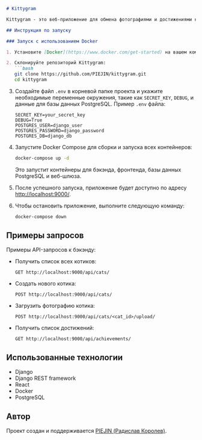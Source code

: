 ```markdown
# Kittygram

Kittygram - это веб-приложение для обмена фотографиями и достижениями котиков. Позволяет пользователям создавать профили своих котиков, добавлять фотографии и отмечать достижения. Проект создан с использованием Django и Django REST framework для бэкэнда, а также React для фронтенда, и все это запускается в Docker контейнерах.

## Инструкция по запуску

### Запуск с использованием Docker

1. Установите [Docker](https://www.docker.com/get-started) на вашем компьютере, если у вас его еще нет.

2. Склонируйте репозиторий Kittygram:
   ```bash
   git clone https://github.com/PIEJIN/kittygram.git
   cd kittygram
   ```

3. Создайте файл `.env` в корневой папке проекта и укажите необходимые переменные окружения, такие как `SECRET_KEY`, `DEBUG`, и данные для базы данных PostgreSQL. Пример `.env` файла:

   ```
   SECRET_KEY=your_secret_key
   DEBUG=True
   POSTGRES_USER=django_user
   POSTGRES_PASSWORD=django_password
   POSTGRES_DB=django_db
   ```

4. Запустите Docker Compose для сборки и запуска всех контейнеров:
   ```bash
   docker-compose up -d
   ```

   Это запустит контейнеры для бэкэнда, фронтенда, базы данных PostgreSQL и веб-шлюза.

5. После успешного запуска, приложение будет доступно по адресу [http://localhost:9000/](http://localhost:9000/).

6. Чтобы остановить приложение, выполните следующую команду:
   ```bash
   docker-compose down
   ```

## Примеры запросов

Примеры API-запросов к бэкэнду:

- Получить список всех котиков:
  ```http
  GET http://localhost:9000/api/cats/
  ```

- Создать нового котика:
  ```http
  POST http://localhost:9000/api/cats/
  ```

- Загрузить фотографию котика:
  ```http
  POST http://localhost:9000/api/cats/<cat_id>/upload/
  ```

- Получить список достижений:
  ```http
  GET http://localhost:9000/api/achievements/
  ```

## Использованные технологии

- Django
- Django REST framework
- React
- Docker
- PostgreSQL

## Автор

Проект создан и поддерживается [PIEJIN (Радислав Королев)](https://github.com/PIEJIN).
```
